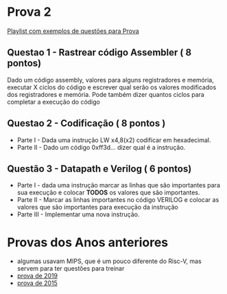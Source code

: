 # Prova 2

[Playlist com exemplos de questões para Prova](https://www.youtube.com/playlist?list=PLcvOyD_LMr6mgvBkzs7Xv3Tin8j_5_adv)

## Questao 1 - Rastrear código Assembler  ( 8 pontos)

Dado um código assembly, valores para alguns registradores e memória, executar X ciclos do código e escrever qual serão os valores modificados dos registradores e memória. Pode também dizer quantos ciclos para completar a execução do código

## Questao 2 - Codificação  ( 8 pontos ) 
 * Parte I - Dada uma instrução LW x4,8(x2) codificar em hexadecimal.
 * Parte II - Dado um código 0xff3d... dizer qual é a instrução.
 
 
 ## Questão 3 - Datapath e Verilog  ( 6 pontos)
 * Parte I - dada uma instrução marcar as linhas que são importantes para sua execução e colocar **TODOS** os valores que são importantes.
 * Parte II - Marcar as linhas importantes no código VERILOG e colocar as valores que são importantes para execução da instrução
 * Parte III - Implementar uma nova instrução.
 
 
 # Provas dos Anos anteriores 
   * algumas usavam MIPS, que é um pouco diferente do Risc-V, mas servem para ter questões para treinar
   * [prova de 2019](https://github.com/arduinoufv/inf250/blob/master/Assembler_Risc_V/prova2_2022/p19.pdf)
   * [prova de 2015](https://github.com/arduinoufv/inf250/blob/master/Assembler_Risc_V/prova2_2022/prova3_2015.pdf)
